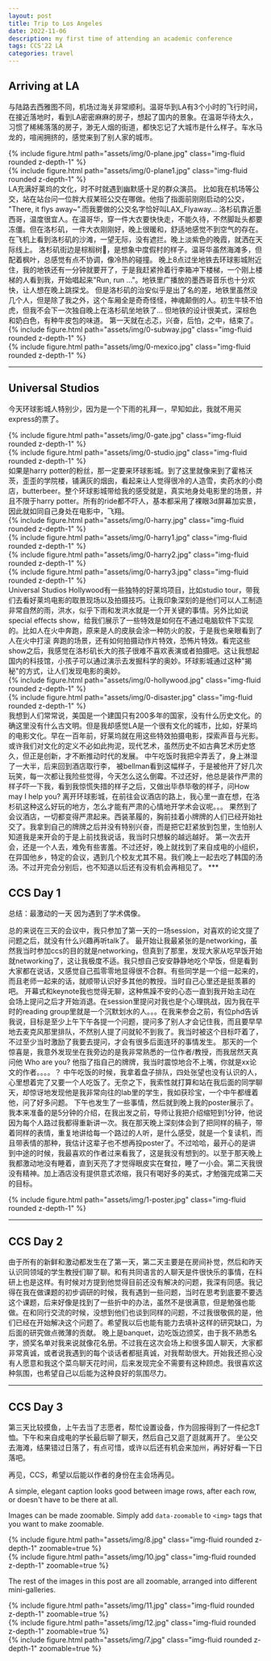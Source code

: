 ```yaml
---
layout: post
title: Trip to Los Angeles
date: 2022-11-06 
description: my first time of attending an academic conference
tags: CCS'22 LA
categories: travel
---
```



## Arriving at LA

与陆路去西雅图不同，机场过海关非常顺利。温哥华到LA有3个小时的飞行时间，在接近落地时，看到LA密密麻麻的房子，想起了国内的景象。在温哥华待太久，习惯了稀稀落落的房子，渺无人烟的街道，都快忘记了大城市是什么样子。车水马龙的，喧闹拥挤的，感觉来到了别人家的城市。
<div class="row mt-3">
    <div class="col-sm mt-3 mt-md-0">
        {% include figure.html path="assets/img/0-plane.jpg" class="img-fluid rounded z-depth-1" %}
    </div>
    <div class="col-sm mt-3 mt-md-0">
        {% include figure.html path="assets/img/0-plane1.jpg" class="img-fluid rounded z-depth-1" %}
    </div>
</div>
LA充满好莱坞的文化，时不时就遇到幽默感十足的群众演员。
比如我在机场等公交，站在站台问一位胖大叔某班公交在哪做。他指了指面前刚刚启动的公交， "There, it flys away~".而我要做的公交名字恰好叫LAX_Flyaway...
洛杉矶靠近墨西哥，温度很宜人。在温哥华，穿一件大衣要快快走，不能久待，不然脚趾头都要冻僵。但在洛杉矶，一件大衣刚刚好，晚上很暖和，舒适地感觉不到空气的存在。
在飞机上看到洛杉矶的沙滩，一望无际，没有遮拦。晚上淡紫色的晚霞，就洒在天际线上。
洛杉矶街边是棕榈树🌴，是想象中度假村的样子。温哥华虽然海滩多，但配着枫叶，总感觉有点不协调，像冷热的碰撞。
晚上8点过坐地铁去环球影城附近住，我的地铁还有一分钟就要开了，于是我赶紧拎着行李箱冲下楼梯，一个刚上楼梯的人看到我，开始唱起来"Run, run ..."。地铁里广播放的墨西哥音乐也十分欢快，让人想在晚上跳探戈。
但是洛杉矶的治安似乎是出了名的差，地铁里虽然没几个人，但是除了我之外，这个车厢全是奇奇怪怪，神魂颠倒的人。初生牛犊不怕虎，但我不会下一次独自晚上在洛杉矶坐地铁了...
但地铁的设计很美式，深棕色和奶白色，有种牛皮包的味道。
第一天就在忐忑，兴奋，后怕，之中，结束了。
<div class="row mt-3">
    <div class="col-sm mt-3 mt-md-0">
        {% include figure.html path="assets/img/0-subway.jpg" class="img-fluid rounded z-depth-1" %}
    </div>
    <div class="col-sm mt-3 mt-md-0">
        {% include figure.html path="assets/img/0-mexico.jpg" class="img-fluid rounded z-depth-1" %}
    </div>
</div>


***

## Universal Studios

今天环球影城人特别少，因为是一个下雨的礼拜一，早知如此，我就不用买express的票了。
<div class="row mt-3">
    <div class="col-sm mt-3 mt-md-0">
        {% include figure.html path="assets/img/0-gate.jpg" class="img-fluid rounded z-depth-1" %}
    </div>
    <div class="col-sm mt-3 mt-md-0">
        {% include figure.html path="assets/img/0-studio.jpg" class="img-fluid rounded z-depth-1" %}
    </div>
</div>
如果是harry potter的粉丝，那一定要来环球影城。到了这里就像来到了霍格沃茨，歪歪的学院楼，铺满灰的烟囱，看起来让人觉得很冷的人造雪，卖药水的小商店，butterbeer。整个环球影城带给我的感受就是，真实地身处电影里的场景，并且不限于harry potter。所有的ride都不吓人，基本都采用了裸眼3d屏幕加实景，因此就如同自己身处在电影中，飞翔。
<div class="row mt-3">
    <div class="col-sm mt-3 mt-md-0">
        {% include figure.html path="assets/img/0-harry.jpg" class="img-fluid rounded z-depth-1" %}
    </div>
    <div class="col-sm mt-3 mt-md-0">
        {% include figure.html path="assets/img/0-harry1.jpg" class="img-fluid rounded z-depth-1" %}
    </div>
</div>
<div class="row mt-3">
    <div class="col-sm mt-3 mt-md-0">
        {% include figure.html path="assets/img/0-harry2.jpg" class="img-fluid rounded z-depth-1" %}
    </div>
    <div class="col-sm mt-3 mt-md-0">
        {% include figure.html path="assets/img/0-harry3.jpg" class="img-fluid rounded z-depth-1" %}
    </div>
</div>
Universal Studios Hollywood有一些独特的好莱坞项目，比如studio tour，带我们去看好莱坞电影的取景现场以及拍摄技巧。让我印象深刻的是他们可以人工制造非常自然的雨，洪水，似乎下雨和发洪水就是一个开关键的事情。另外比如说special effects show，给我们展示了一些特效是如何在不通过电脑软件下实现的。比如人在火中奔跑，原来是人的皮肤会涂一种防火的胶，于是我也亲眼看到了人在火中打滚 奔跑的场景，还有如何拍摄动作片特效，恐怖片特效。看完这些show之后，我感觉在洛杉矶长大的孩子很难不喜欢表演或者拍摄吧。这让我想起国内的科技馆，小孩子可以通过演示去发掘科学的奥妙。环球影城通过这种"揭秘"的方式，让人们发现电影的奥妙。
<div class="row mt-3">
    <div class="col-sm mt-3 mt-md-0">
        {% include figure.html path="assets/img/0-hollywood.jpg" class="img-fluid rounded z-depth-1" %}
    </div>
    <div class="col-sm mt-3 mt-md-0">
        {% include figure.html path="assets/img/0-disaster.jpg" class="img-fluid rounded z-depth-1" %}
    </div>
</div>
我想到人们常常说，美国是一个建国只有200多年的国家，没有什么历史文化。的确这里没有什么古文明。但是我却感觉LA是一个很有文化的城市，比如，好莱坞的电影文化。早在一百年前，好莱坞就在用这些特效拍摄电影，探索声音与光影。或许我们对文化的定义不必如此拘泥，现代艺术，虽然历史不如古典艺术历史悠久，但正是创新，才不断推动时代的发展。
中午吃饭时我把伞弄丢了，身上淋湿了一大半，后来回到酒店取行李， 被bellman看到这幅样子，于是被他开了好几次玩笑，每一次都让我险些觉得，今天怎么这么倒霉。不过还好，他总是装作严肃的样子吓一下我，看到我惊慌失措的样子之后，又做出毕恭毕敬的样子，问How may I help you? 
离开环球影城，在前往会议酒店的路上，我心里一直在想，在洛杉矶这种这么好玩的地方，怎么才能有严肃的心情地开学术会议呢。。。
果然到了会议酒店，一切都变得严肃起来。西装革履的，胸前挂着小牌牌的人们已经开始社交了。我拿到自己的牌牌之后并没有特别兴奋，而是把它赶紧放到包里，生怕别人知道我是来开会的于是上前找我说话，我当时只想躲的越远越好。
第一次去开会，还是一个人去，难免有些害羞。不过还好，晚上就找到了来自成电的小组织，在异国他乡，特定的会议，遇到几个校友尤其不易。我们晚上一起去吃了韩国的汤汤。不过开完会分别后，也不知道以后还有没有机会再相见了。
***

## CCS Day 1

总结：最激动的一天 因为遇到了学术偶像。

总的来说在三天的会议中，我只参加了第一天的一场session，对喜欢的论文提了问题之后，就没有什么兴趣再听talk了。
最开始让我最紧张的是networking，虽然我当时参加ccs的目的就是networking，但真到了那里，发现大家从吃早饭开始就networking了，这让我极度不适。我只想自己安安静静地吃个早饭，但是看到大家都在说话，又感觉自己孤零零地显得很不合群。有些同学是一个组一起来的，而且老师一起来的话，就顺带认识好多其他的教授。当时自己心里还是挺羡慕的吧。
开幕式和keynote我也觉得无聊，这种焦躁不安的心态一直到我开始主动在会场上提问之后才开始消退。在session里提问对我也是个心理挑战，因为我在平时的reading group里就是一个沉默划水的人。。。在我来参会之前，有位phd告诉我说，目标是至少上午下午各提一个问题，提问多了别人才会记住我，而且要早早地去麦克风那里排队，不然别人提了问就轮不到我了。我当时被这个目标吓着了，不过至少当时激励了我要去提问，才会有很多后面连环的事情发生。
那天的一个惊喜是，我意外发现坐在我旁边的是我非常熟悉的一位作者/教授，而我居然天真问他 Who are you? 他指了指自己的牌牌，我当时震惊地合不上嘴，你就是xx论文的作者。。。。？
中午吃饭的时候，我拿着盘子排队，四处张望也没有认识的人，心里想着完了又要一个人吃饭了。无奈之下，我索性就打算和站在我后面的同学聊天，却惊讶地发现他是我非常向往的lab里的学生，我如获珍宝，一个中午都缠着他，问了好多问题。
下午也发生了一些事情，然后就到晚上我的poster展示了。
我本来准备的是5分钟的介绍，在我出发之前，导师让我把介绍缩短到1分钟，他说因为每个人路过我都得重新讲一次。我在那天晚上深刻体会到了把同样的稿子，带着同样的表情，重复地讲给每一个路过的人听，是什么感受，就是一个复读机，而且带表情的那种，我估计这辈子也不想再投poster了。不过哈哈，最开心的是讲到中途的时候，我最喜欢的作者过来看我了，这是我没有想到的。以至于那天晚上我都激动地没有睡着，直到天亮了才觉得眼皮实在耷拉，睡了一小会。第二天我很没有精神。加上酒店没有提供意式浓缩，我只有喝好多的美式，才勉强完成第二天的目标。
<div class="row mt-3">
    <div class="col-sm mt-3 mt-md-0">
        {% include figure.html path="assets/img/1-poster.jpg" class="img-fluid rounded z-depth-1" %}
    </div>
</div>

***

## CCS Day 2

由于所有的新鲜和激动都发生在了第一天，第二天主要是在房间补觉，然后和昨天认识同领域的学生教授们聊了聊。和有共同语言的人聊天是件很快乐的事情，在科研上也是这样。有时候对方提到他觉得目前还没有解决的问题，我深有同感。我记得在我在做课题的初步调研的时候，我有遇到一些问题，当时在思考到底要不要选这个课题，后来好像是找到了一些折中的办法，虽然不是很满意，但是勉强也能做。在和同行交流的时候，没想到他们也谈到同样的问题，不过我很敬佩的是，他们已经在开始解决这个问题了。希望我以后也能有能力去填补这样的研究缺口，为后面的研究做点微薄的贡献。
晚上是banquet，边吃饭边颁奖，由于我不熟悉名字，颁奖名单对我来说就像花名册。不过我在这次会场上和很多国人聊天，大家都非常真诚，或者说我遇到的每个谈话者都挺真诚，对我帮助很大。开始我还担心没有人愿意和我这个菜鸟聊天花时间，后来发现完全不需要有这种顾虑。我很喜欢这种氛围，也希望自己以后能为这种良好的氛围尽力。


***

## CCS Day 3

第三天比较摸鱼，上午去当了志愿者，帮忙设置设备，作为回报得到了一件纪念T恤。下午和来自成电的学长最后聊了聊天，然后自己又逛了逛就离开了。
坐公交去海滩，结果错过日落了，有点可惜，或许以后还有机会来加州，再好好看一下日落吧。

再见，CCS，希望以后能以作者的身份在主会场再见。






<div class="caption">
    A simple, elegant caption looks good between image rows, after each row, or doesn't have to be there at all.
</div>

Images can be made zoomable.
Simply add `data-zoomable` to `<img>` tags that you want to make zoomable.

<div class="row mt-3">
    <div class="col-sm mt-3 mt-md-0">
        {% include figure.html path="assets/img/8.jpg" class="img-fluid rounded z-depth-1" zoomable=true %}
    </div>
    <div class="col-sm mt-3 mt-md-0">
        {% include figure.html path="assets/img/10.jpg" class="img-fluid rounded z-depth-1" zoomable=true %}
    </div>
</div>

The rest of the images in this post are all zoomable, arranged into different mini-galleries.

<div class="row mt-3">
    <div class="col-sm mt-3 mt-md-0">
        {% include figure.html path="assets/img/11.jpg" class="img-fluid rounded z-depth-1" zoomable=true %}
    </div>
    <div class="col-sm mt-3 mt-md-0">
        {% include figure.html path="assets/img/12.jpg" class="img-fluid rounded z-depth-1" zoomable=true %}
    </div>
    <div class="col-sm mt-3 mt-md-0">
        {% include figure.html path="assets/img/7.jpg" class="img-fluid rounded z-depth-1" zoomable=true %}
    </div>
</div>
